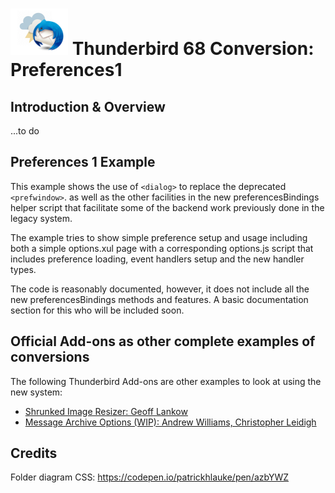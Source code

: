 # ![Thunderstorm icon] Thunderbird 68 Conversion: Preferences1

## Introduction & Overview

...to do

## Preferences 1 Example

This example shows the use of `<dialog>` to replace the deprecated `<prefwindow>`.
as well as the other facilities in the new preferencesBindings helper script that
facilitate some of the backend work previously done in the legacy system.

The example tries to show simple preference setup and usage including both
a simple options.xul page with a corresponding options.js script that includes
preference loading, event handlers setup and the new handler types.

The code is reasonably documented, however, it does not include all the new
preferencesBindings methods and features.  A basic documentation section for this
who will be included soon.

## Official Add-ons as other complete examples of conversions

The following Thunderbird Add-ons are other examples to look at using the new system:

- [Shrunked Image Resizer: Geoff Lankow][shrunked]
- [Message Archive Options (WIP): Andrew Williams, Christopher Leidigh][MAO]


## Credits

Folder diagram CSS: https://codepen.io/patrickhlauke/pen/azbYWZ

[MAO]:https://github.com/cleidigh/Message-archive-options-TB
[shrunked]:https://github.com/darktrojan/shrunked
[Thunderstorm icon]:/rep-resources/images/thunderstorm.png